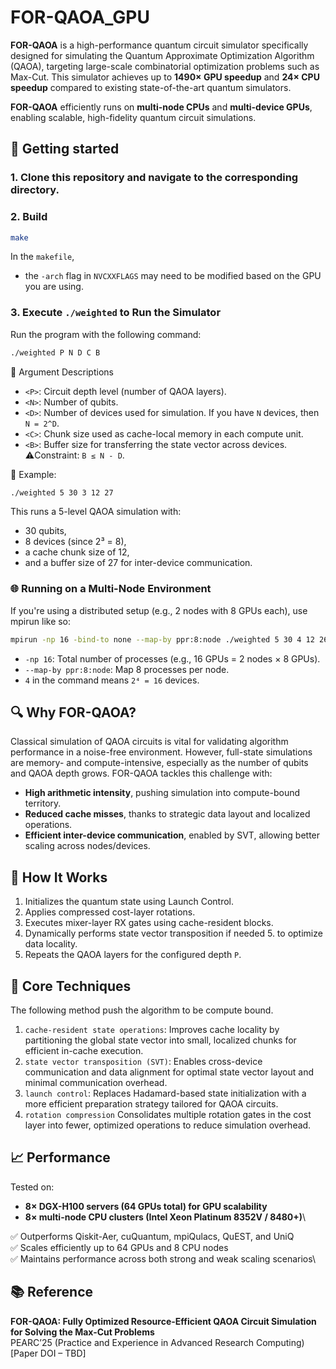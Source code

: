 # FOR-QAOA_GPU
**FOR-QAOA** is a high-performance quantum circuit simulator specifically designed for simulating the Quantum Approximate Optimization Algorithm (QAOA), targeting large-scale combinatorial optimization problems such as Max-Cut. This simulator achieves up to **1490× GPU speedup** and **24× CPU speedup** compared to existing state-of-the-art quantum simulators.

**FOR-QAOA** efficiently runs on **multi-node CPUs** and **multi-device GPUs**, enabling scalable, high-fidelity quantum circuit simulations.

## 🔧 Getting started

### 1. Clone this repository and navigate to the corresponding directory.

### 2. Build
```bash
make
```
In the `makefile`,
* the `-arch` flag in `NVCXXFLAGS` may need to be modified based on the GPU you are using.
  
### 3. Execute `./weighted` to Run the Simulator
Run the program with the following command:
```bash
./weighted P N D C B
```
🧩 Argument Descriptions
 * `<P>`: Circuit depth level (number of QAOA layers).
 * `<N>`: Number of qubits.
 * `<D>`: Number of devices used for simulation. If you have `N` devices, then `N = 2^D`.
 * `<C>`: Chunk size used as cache-local memory in each compute unit.
 * `<B>`: Buffer size for transferring the state vector across devices. ⚠️Constraint: `B ≤ N - D`.

📌 Example: 
```bash
./weighted 5 30 3 12 27
```
This runs a 5-level QAOA simulation with:

- 30 qubits,
- 8 devices (since 2³ = 8),
- a cache chunk size of 12,
- and a buffer size of 27 for inter-device communication.

### 🌐 Running on a Multi-Node Environment
If you're using a distributed setup (e.g., 2 nodes with 8 GPUs each), use mpirun like so:
```bash
mpirun -np 16 -bind-to none --map-by ppr:8:node ./weighted 5 30 4 12 26
```
- `-np 16`: Total number of processes (e.g., 16 GPUs = 2 nodes × 8 GPUs).
- `--map-by ppr:8:node`: Map 8 processes per node.
- `4` in the command means `2⁴ = 16` devices.

## 🔍 Why FOR-QAOA?
Classical simulation of QAOA circuits is vital for validating algorithm performance in a noise-free environment. However, full-state simulations are memory- and compute-intensive, especially as the number of qubits and QAOA depth grows. FOR-QAOA tackles this challenge with:

- **High arithmetic intensity**, pushing simulation into compute-bound territory.
- **Reduced cache misses**, thanks to strategic data layout and localized operations.
- **Efficient inter-device communication**, enabled by SVT, allowing better scaling across nodes/devices.

## 🧪 How It Works
1. Initializes the quantum state using Launch Control.
2. Applies compressed cost-layer rotations.
3. Executes mixer-layer RX gates using cache-resident blocks.
4. Dynamically performs state vector transposition if needed 5. to optimize data locality.
5. Repeats the QAOA layers for the configured depth `P`.


## 🧠 Core Techniques
The following method push the algorithm to be compute bound.
1. `cache-resident state operations`:  Improves cache locality by partitioning the global state vector into small, localized chunks for efficient in-cache execution.
2. `state vector transposition (SVT)`: Enables cross-device communication and data alignment for optimal state vector layout and minimal communication overhead.
3. `launch control`: Replaces Hadamard-based state initialization with a more efficient preparation strategy tailored for QAOA circuits.
4. `rotation compression` Consolidates multiple rotation gates in the cost layer into fewer, optimized operations to reduce simulation overhead.

## 📈 Performance
Tested on:
- **8× DGX-H100 servers (64 GPUs total) for GPU scalability**
- **8× multi-node CPU clusters (Intel Xeon Platinum 8352V / 8480+)**\

✅ Outperforms Qiskit-Aer, cuQuantum, mpiQulacs, QuEST, and UniQ\
✅ Scales efficiently up to 64 GPUs and 8 CPU nodes\
✅ Maintains performance across both strong and weak scaling scenarios\

## 📚 Reference
**FOR-QAOA: Fully Optimized Resource-Efficient QAOA Circuit Simulation for Solving the Max-Cut Problems**\
PEARC’25 (Practice and Experience in Advanced Research Computing)
[Paper DOI – TBD]
